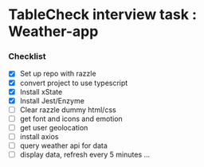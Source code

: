 # TableCheck interview task : Weather-app

### Checklist

- [x] Set up repo with razzle
- [x] convert project to use typescript
- [x] Install xState
- [x] Install Jest/Enzyme
- [ ] Clear razzle dummy html/css
- [ ] get font and icons and emotion
- [ ] get user geolocation
- [ ] install axios
- [ ] query weather api for data
- [ ] display data, refresh every 5 minutes
...